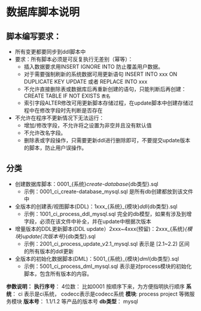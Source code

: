# 数据库脚本说明
## 脚本编写要求：

- 所有变更都要同步到ddl脚本中
- 要求：所有脚本必须是可反复执行无差别（幂等）：
  - 插入数据要求用INSERT IGNORE INTO 防止覆盖用户数据。
  - 对于需要强制刷新的系统数据可用更新语句 INSERT INTO xxx ON DUPLICATE KEY UPDATE 或者  REPLACE INTO  xxx
  - 不允许直接删除表或数据库后再重新创建的语句，只能判断后再创建：CREATE TABLE IF NOT EXISTS `表名`
  - 索引字段ALTER修改可用更新脚本存储过程，在update脚本中创建存储过程中在修改字段时先判断是否存在
- 不允许在程序不更新情况下无法运行：
  - 增加/修改字段，不允许将之设置为非空并且没有默认值
  - 不允许改名字段。
  - 删除表或字段操作，只需要更新ddl进行删除即可，不要提交update版本的脚本，防止用户误操作。


## 分类

- 创建数据库脚本：0001_{系统}_create-database_{db类型}.sql
  - 示例：0001_ci_create-database_mysql.sql 是所有db创建都放到该文件中
- 全版本的创建表/视图脚本(DDL)：1xxx_{系统}_{模块}_ddl_{db类型}.sql
  - 示例：1001_ci_process_ddl_mysql.sql  完全的db模型，如果有涉及到增字段，必须在该文件中补全，并在update中根据次版本
- 增量版本的DDL更新脚本(DDL update）2xxx~4xxx(预留)：2xxx_{系统}_{模块}_update_{次版本号}_{db类型}.sql
  - 示例：2001_ci_process_update_v2.1_mysql.sql  表示是 [2.1~2.2) 区间的所有版本的ddl更新
- 全版本的初始化数据脚本(DML)：5001_{系统}_{模块}_dml_{db类型}.sql 
  - 示例：5001_ci_process_dml_mysql.sql  表示是对process模块的初始化脚本，包含所有版本的内容。

**参数说明：**
**执行序号**： 4位数： 比如0001 按顺序下来，为方便指明执行顺序
**系统**： ci 表示是ci系统， codecc表示是codecc系统
**模块**:  process  project 等微服务模块
**版本号**： 1.1/1.2 等产品的版本号
**db类型**： mysql